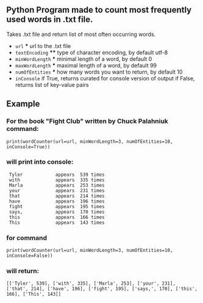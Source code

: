 ## Python Program made to count most frequently used words in .txt file.

Takes .txt file and return list of most often occurring words.

- `url` ********\********* url to the .txt file
- `textEncoding` **\*\*** type of character encoding, by default utf-8
- `minWordLength` **\*** minimal length of a word, by default 0
- `maxWordLength` **\*** maximal length of a word, by default 99
- `numOfEntities` **\*** how many words you want to return, by default 10
- `inConsole`
  if True, returns curated for console version of output
  if False, returns list of key-value pairs

## Example

### For the book "Fight Club" written by Chuck Palahniuk command:

`print(wordCounter(url=url, minWordLength=3, numOfEntities=10, inConsole=True))`

### will print into console:

```
 Tyler            appears  539 times
 with             appears  335 times
 Marla            appears  253 times
 your             appears  231 times
 that             appears  214 times
 have             appears  196 times
 fight            appears  195 times
 says,            appears  170 times
 this             appears  166 times
 This             appears  143 times
```

### for command

`print(wordCounter(url=url, minWordLength=3, numOfEntities=10, inConsole=False))`

### will return:

```
[['Tyler', 539], ['with', 335], ['Marla', 253], ['your', 231], ['that', 214], ['have', 196], ['fight', 195], ['says,', 170], ['this', 166], ['This', 143]]
```
